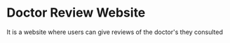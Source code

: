 # Doctor Review Website
 It is a website where users can give reviews of the doctor's they consulted
